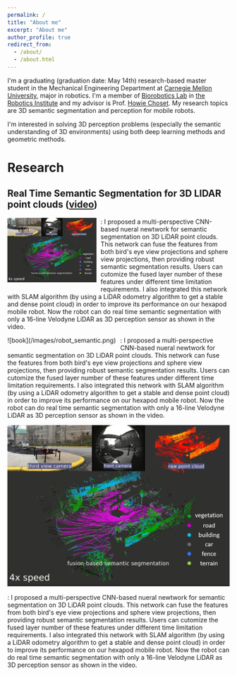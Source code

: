 ```yaml
---
permalink: /
title: "About me"
excerpt: "About me"
author_profile: true
redirect_from: 
  - /about/
  - /about.html
---
```


I'm a graduating (graduation date: May 14th) research-based master student in the Mechanical Engineering Department at [Carnegie Mellon University](https://www.cmu.edu/), major in robotics. I'm a member of [Biorobotics Lab](http://biorobotics.ri.cmu.edu/index.php) in [the Robotics Institute](https://www.ri.cmu.edu/) and my advisor is Prof. [Howie Choset](https://www.cs.cmu.edu/~./choset/bio.html). My research topics are 3D semantic segmentation and perception for mobile robots. 

I'm interested in solving 3D perception problems (especially the semantic understanding of 3D environments) using both deep learning methods and geometric methods. 

Research
======

Real Time Semantic Segmentation for 3D LIDAR point clouds ([video](https://drive.google.com/file/d/1i47W96V4gwl7YbkoEbO0dWUO-UkIkV25/view?usp=sharing))
------

<img style="float:left;margin:0 10px 10px 0" height="40%" width="40%" src="/images/robot_semantic.png" >

: I proposed a multi-perspective CNN-based nueral newtwork for semantic segmentation on 3D LiDAR point clouds. This network can fuse the features from both bird's eye view projections and sphere view projections, then providing robust semantic segmentation results. Users can cutomize the fused layer number of these features under different time limitation requirements. I also integrated this network with SLAM algorithm (by using a LiDAR odometry algorithm to get a stable and dense point cloud) in order to improve its performance on our hexapod mobile robot. Now the robot can do real time semantic segmentation with only a 16-line Velodyne LiDAR as 3D perception sensor as shown in the video.


<div style="float:left;margin:0 10px 10px 0" markdown="1">
    ![book](/images/robot_semantic.png)
</div>

: I proposed a multi-perspective CNN-based nueral newtwork for semantic segmentation on 3D LiDAR point clouds. This network can fuse the features from both bird's eye view projections and sphere view projections, then providing robust semantic segmentation results. Users can cutomize the fused layer number of these features under different time limitation requirements. I also integrated this network with SLAM algorithm (by using a LiDAR odometry algorithm to get a stable and dense point cloud) in order to improve its performance on our hexapod mobile robot. Now the robot can do real time semantic segmentation with only a 16-line Velodyne LiDAR as 3D perception sensor as shown in the video.

<p align="center" height="40%" width="40%"><img src="/images/robot_semantic.png" /></p>

: I proposed a multi-perspective CNN-based nueral newtwork for semantic segmentation on 3D LiDAR point clouds. This network can fuse the features from both bird's eye view projections and sphere view projections, then providing robust semantic segmentation results. Users can cutomize the fused layer number of these features under different time limitation requirements. I also integrated this network with SLAM algorithm (by using a LiDAR odometry algorithm to get a stable and dense point cloud) in order to improve its performance on our hexapod mobile robot. Now the robot can do real time semantic segmentation with only a 16-line Velodyne LiDAR as 3D perception sensor as shown in the video.
